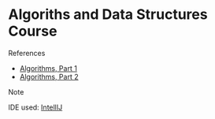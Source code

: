 # Algoriths and Data Structures Course

References
- [Algorithms, Part 1](https://www.coursera.org/learn/algorithms-part1)
- [Algorithms, Part 2](https://www.coursera.org/learn/algorithms-part2)

> [!NOTE]
> IDE used: [IntellIJ](https://www.jetbrains.com)

